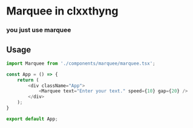 # Marquee in clxxthyng

### you just use marquee 


## Usage

```javascript
import Marquee from './components/marquee/marquee.tsx';

const App = () => {
    return (
        <div className="App">
            <Marquee text="Enter your text." speed={10} gap={20} />
        </div>
    );
}

export default App;
```